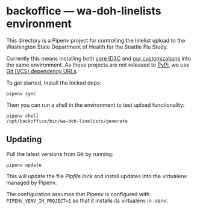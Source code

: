 # backoffice — wa-doh-linelists environment

This directory is a Pipenv project for controlling the linelist upload
to the Washington State Department of Health for the Seattle Flu Study.

Currently this means installing both [core ID3C][] and [our customizations][]
into the same environment.  As these projects are not released to [PyPi][], we
use [Git (VCS) dependency URLs][].

To get started, install the locked deps:

    pipenv sync

Then you can run a shell in the environment to test upload functionality:

    pipenv shell
    /opt/backoffice/bin/wa-doh-linelists/generate

## Updating

Pull the latest versions from Git by running:

    pipenv update

This will update the file _Pipfile.lock_ and install updates into the
virtualenv managed by Pipenv.

The configuration assumes that Pipenv is configured with
`PIPENV_VENV_IN_PROJECT=1` so that it installs its virtualenv in _.venv_.

[core ID3C]: https://github.com/seattleflu/idc3
[our customizations]: https://github.com/seattleflu/id3c-customizations
[PyPi]: https://pypi.org/
[Git (VCS) dependency URLs]: https://pipenv-fork.readthedocs.io/en/latest/basics.html#a-note-about-vcs-dependencies
